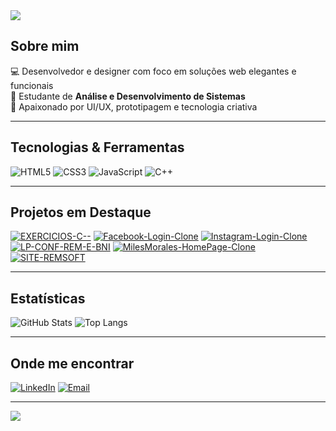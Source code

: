 <!-- Banner animado de boas-vindas -->
<img src="https://capsule-render.vercel.app/api?type=waving&color=0:7F00FF,100:FF00FF&height=180&section=header&text=Henrique%20Radesca%20🚀&fontSize=40&fontColor=fff&animation=fadeIn" />

##  Sobre mim
💻 Desenvolvedor e designer com foco em soluções web elegantes e funcionais  
🚀 Estudante de **Análise e Desenvolvimento de Sistemas**  
🎨 Apaixonado por UI/UX, prototipagem e tecnologia criativa

---

##  Tecnologias & Ferramentas
![HTML5](https://img.shields.io/badge/HTML5-E34F26?style=for-the-badge&logo=html5&logoColor=white)
![CSS3](https://img.shields.io/badge/CSS3-1572B6?style=for-the-badge&logo=css3&logoColor=white)
![JavaScript](https://img.shields.io/badge/JavaScript-F7DF1E?style=for-the-badge&logo=javascript&logoColor=black)
![C++](https://img.shields.io/badge/C++-00599C?style=for-the-badge&logo=cplusplus&logoColor=white)

---

##  Projetos em Destaque
[![EXERCICIOS-C--](https://github-readme-stats.vercel.app/api/pin/?username=Radesca&repo=EXERCICIOS-C--&theme=tokyonight)](https://github.com/Radesca/EXERCICIOS-C--)
[![Facebook-Login-Clone](https://github-readme-stats.vercel.app/api/pin/?username=Radesca&repo=Facebook-Login-Clone&theme=tokyonight)](https://github.com/Radesca/Facebook-Login-Clone)
[![Instagram-Login-Clone](https://github-readme-stats.vercel.app/api/pin/?username=Radesca&repo=Instagram-Login-Clone&theme=tokyonight)](https://github.com/Radesca/Instagram-Login-Clone)
[![LP-CONF-REM-E-BNI](https://github-readme-stats.vercel.app/api/pin/?username=Radesca&repo=LP-CONF-REM-E-BNI&theme=tokyonight)](https://github.com/Radesca/LP-CONF-REM-E-BNI)
[![MilesMorales-HomePage-Clone](https://github-readme-stats.vercel.app/api/pin/?username=Radesca&repo=MilesMorales-HomePage-Clone&theme=tokyonight)](https://github.com/Radesca/MilesMorales-HomePage-Clone)
[![SITE-REMSOFT](https://github-readme-stats.vercel.app/api/pin/?username=Radesca&repo=SITE-REMSOFT&theme=tokyonight)](https://github.com/Radesca/SITE-REMSOFT)

---

##  Estatísticas
![GitHub Stats](https://github-readme-stats.vercel.app/api?username=Radesca&show_icons=true&theme=tokyonight)
![Top Langs](https://github-readme-stats.vercel.app/api/top-langs/?username=Radesca&layout=compact&theme=tokyonight)

---

##  Onde me encontrar
[![LinkedIn](https://img.shields.io/badge/LinkedIn-%230077B5.svg?style=for-the-badge&logo=linkedin&logoColor=white)](https://www.linkedin.com/in/henrique-radesca-517080274/)
[![Email](https://img.shields.io/badge/Email-%23D14836.svg?style=for-the-badge&logo=gmail&logoColor=white)](mailto:henriquedradesca@gmail.com)

---

<img src="https://capsule-render.vercel.app/api?type=waving&color=0:7F00FF,100:FF00FF&height=120&section=footer" />
